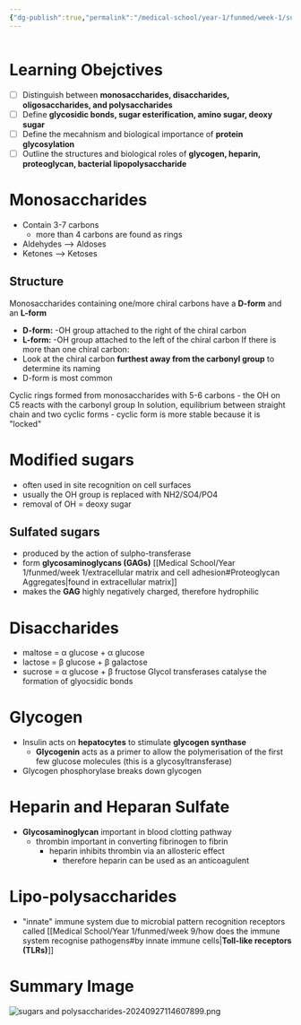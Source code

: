 ```yaml
---
{"dg-publish":true,"permalink":"/medical-school/year-1/funmed/week-1/sugars-and-polysaccharides/","tags":["funmed"]}
---
```


```table-of-contents
```
# Learning Obejctives
- [ ] Distinguish between **monosaccharides, disaccharides, oligosaccharides, and polysaccharides**
- [ ] Define **glycosidic bonds, sugar esterification, amino sugar, deoxy sugar**
- [ ] Define the mecahnism and biological importance of **protein glycosylation**
- [ ] Outline the structures and biological roles of **glycogen, heparin, proteoglycan, bacterial lipopolysaccharide**

# Monosaccharides
- Contain 3-7 carbons
	- more than 4 carbons are found as rings
- Aldehydes --> Aldoses
- Ketones --> Ketoses

## Structure
Monosaccharides containing one/more chiral carbons have a **D-form** and an **L-form**
- **D-form:** -OH group attached to the right of the chiral carbon
- **L-form:** -OH group attached to the left of the chiral carbon
If there is more than one chiral carbon:
- Look at the chiral carbon **furthest away from the carbonyl group** to determine its naming
- D-form is most common

Cyclic rings formed from monosaccharides with 5-6 carbons - the OH on C5 reacts with the carbonyl group
In solution, equilibrium between straight chain and two cyclic forms
	- cyclic form is more stable because it is "locked"

# Modified sugars
- often used in site recognition on cell surfaces
- usually the OH group is replaced with NH2/SO4/PO4
- removal of OH = deoxy sugar

## Sulfated sugars
- produced by the action of sulpho-transferase
- form **glycosaminoglycans (GAGs)** [[Medical School/Year 1/funmed/week 1/extracellular matrix and cell adhesion#Proteoglycan Aggregates\|found in extracellular matrix]]
- makes the **GAG** highly negatively charged, therefore hydrophilic

# Disaccharides
- maltose = α glucose + α glucose
- lactose = β glucose + β galactose
- sucrose = α glucose + β fructose
Glycol transferases catalyse the formation of glyocsidic bonds

# Glycogen
- Insulin acts on **hepatocytes** to stimulate **glycogen synthase**
	- **Glycogenin** acts as a primer to allow the polymerisation of the first few glucose molecules (this is a glycosyltransferase)
- Glycogen phosphorylase breaks down glycogen

# Heparin and Heparan Sulfate
- **Glycosaminoglycan** important in blood clotting pathway
	- thrombin important in converting fibrinogen to fibrin
		- heparin inhibits thrombin via an allosteric effect
			- therefore heparin can be used as an anticoagulent

# Lipo-polysaccharides
- "innate" immune system due to microbial pattern recognition receptors called [[Medical School/Year 1/funmed/week 9/how does the immune system recognise pathogens#by innate immune cells\|**Toll-like receptors (TLRs)**]]

# Summary Image

![sugars and polysaccharides-20240927114607899.png](/img/user/Medical%20School/Year%201/funmed/attachments/sugars%20and%20polysaccharides-20240927114607899.png)